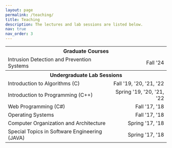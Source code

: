 ```yaml
---
layout: page
permalink: /teaching/
title: Teaching
description: The lectures and lab sessions are listed below.
nav: true
nav_order: 3
---
```


<table>
  <tr>
    <th colspan="2">Graduate Courses</th>
  </tr>
  <tr>
    <td>Intrusion Detection and Prevention Systems</td>
    <td style="text-align: right;">Fall '24</td>
  </tr>
  <tr>
    <th colspan="2">Undergraduate Lab Sessions</th>
  </tr>
  <tr>
    <td>Introduction to Algorithms (C)</td>
    <td style="text-align: right;">Fall '19, '20, '21, '22</td>
  </tr>
  <tr>
    <td>Introduction to Programming (C++)</td>
    <td style="text-align: right;">Spring '19, '20, '21, '22</td>
  </tr>
  <tr>
    <td>Web Programming (C#)</td>
    <td style="text-align: right;">Fall '17, '18</td>
  </tr>
  <tr>
    <td>Operating Systems</td>
    <td style="text-align: right;">Fall '17, '18</td>
  </tr>
  <tr>
    <td>Computer Organization and Architecture</td>
    <td style="text-align: right;">Spring '17, '18</td>
  </tr>
  <tr>
    <td>Special Topics in Software Engineering (JAVA)</td>
    <td style="text-align: right;">Spring '17, '18</td>
  </tr>
</table>
